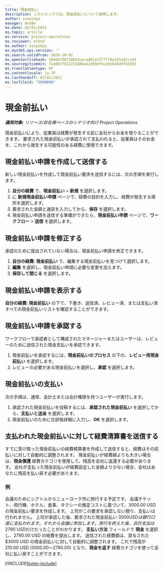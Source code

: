 ```yaml
---
title: 現金前払い
description: このトピックでは、現金前払いについて説明します。
author: suvaidya
manager: AnnBe
ms.date: 02/01/2021
ms.topic: article
ms.service: project-operations
ms.reviewer: kfend
ms.author: suvaidya
ms.dyn365.ops.version: ''
ms.search.validFrom: 2020-10-01
ms.openlocfilehash: 58864790720824cecad8ce1ff7ff0a335a42cc03
ms.sourcegitcommit: 7aa0b7fb22213d8baa2d69efece9a636d9f62493
ms.translationtype: HT
ms.contentlocale: ja-JP
ms.lasthandoff: 02/01/2021
ms.locfileid: "5098890"
---
```

# <a name="cash-advance"></a>現金前払い

_**適用対象:** リソース/非在庫ベースのシナリオ向け Project Operations_

現金前払いにより、従業員は経費が発生する前に会社からお金を借りることができます。 要求された現金前払いが承認されて支払われると、従業員はそのお金を、これから発生する可能性のある経費に使用できます。 

## <a name="create-and-submit-a-cash-advance-request"></a>現金前払い申請を作成して送信する
新しい現金前払いを作成して現金前払い要求を送信するには、次の手順を実行します。 

1. **自分の経費** で、**現金前払い** > **新規** を選択します。 
2. に **新規現金前払い申請** ページで、経費の目的を入力し、経費が発生する場所を選択します。
3. 要求された金額と通貨を入力してから、**保存** を選択します。 
4. 現金前払い申請を送信する準備ができたら、**現金前払い申請** ページで、**ワークフロー** > **送信** を選択します。

## <a name="modify-a-cash-advance-request"></a>現金前払い申請を修正する

承認のために提出されていない場合は、現金前払い申請を修正できます。

1. **自分の経費: 現金前払い** で、編集する現金前払いを見つけて選択します。
2. **編集** を選択し、現金前払い申請に必要な変更を加えます。 
3. **保存して閉じる** を選択します。


## <a name="view-cash-advance-requests"></a>現金前払い申請を表示する
**自分の経費: 現金前払い** の下で、下書き、送信済、レビュー済、または支払い済すべての現金前払いリストを確認することができます。 

## <a name="approve-cash-advance-requests"></a>現金前払い申請を承認する

ワークフローで承認者として構成されたマネージャーまたはユーザーは、レビューのために送信された現金支払いを承認できます。 

1. 現金前払いを承認するには、**現金前払いのプロセス** の下の、**レビュー用現金前払い** を選択します。
2. レビューの必要がある現金前払いを選択し、**承認** を選択します。  

## <a name="pay-cash-advances"></a>現金前払いの支払い 
次の手順は、通常、会計士または会計権限を持つユーザーが実行します。

1. 承認された現金前払いを投稿するには、**承認された現金前払い** を選択してから、**支払いと送金** を選択します。  
2. 現金前払いのために仕訳帳詳細に入力し、**OK** を選択します。 

## <a name="submit-an-expense-report-against-a-paid-cash-advance"></a>支払われた現金前払いに対して経費清算書を送信する 

すでに受け取った現金前払いの経費精算書を作成して送信すると、経費はその前払いに対して自動的に調整されます。 現金前払いが経費額よりも大きい場合は、**現金償還** 経費カテゴリを使用して、残高を会社に返還する必要があります。 会社が支払った現金前払いが経費設定した金額より少ない場合、会社はあなたに残高を払い戻す必要があります。 

### <a name="example"></a>例
会議のためにシアトルからニューヨーク市に旅行する予定です。 会議チケット、飛行機、ホテル、食事、タクシーの推定コストに基づいて、3000.00 USD の現金前払い要求を作成します。 上司がこの要求を承認しない限り、支払いは行われません。 上司が承認した後、要求された現金前払い $3000 USDは銀行口座に支払われます。 それから会議に参加します。 旅行を終えた後、合計支出は$2790 USDだけだったことがわかります。 **支払い方法** フィールドで **現金** を選択し、2790.00 USD の経費を提出します。 送信された経費額は、貸与された $3000 USD の現金前払いに対して自動的に調整されます。 これで残高が 210.00 USD (3000.00～2790.00) となり、**現金を返す** 経費カテゴリを使って会社に払い戻すことができます。



[!INCLUDE[footer-include](../includes/footer-banner.md)]